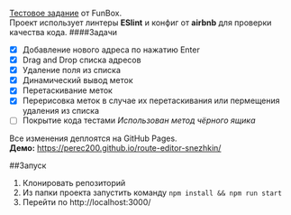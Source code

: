 [Тестовое задание](https://dl.funbox.ru/qt-js.pdf) от FunBox.<br>
Проект использует линтеры **ESlint** и конфиг от **airbnb** для проверки качества кода.
####Задачи
- [x] Добавление нового адреса по нажатию Enter
- [x] Drag and Drop списка адресов
- [x] Удаление поля из списка
- [x] Динамический вывод меток
- [x] Перетаскивание меток
- [x] Перерисовка меток в случае их перетаскивания или пермещения удаления из списка
- [ ] Покрытие кода тестами _Использован метод чёрного ящика_

Все изменения деплоятся на GitHub Pages.<br>
**Демо:** https://perec200.github.io/route-editor-snezhkin/

##Запуск
1. Клонировать репозиторий
2. Из папки проекта запустить команду `npm install && npm run start`
3. Перейти по http://localhost:3000/
